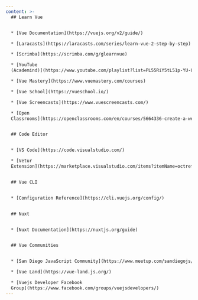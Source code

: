 ```yaml
---
content: >-
  ## Learn Vue


  * [Vue Documentation](https://vuejs.org/v2/guide/)

  * [Laracasts](https://laracasts.com/series/learn-vue-2-step-by-step)

  * [Scrimba](https://scrimba.com/g/glearnvue)

  * [YouTube
  (Academind)](https://www.youtube.com/playlist?list=PL55RiY5tL51p-YU-Uw90qQH419BM4Iz07)

  * [Vue Mastery](https://www.vuemastery.com/courses)

  * [Vue School](https://vueschool.io/)

  * [Vue Screencasts](https://www.vuescreencasts.com/)

  * [Open
  Classrooms](https://openclassrooms.com/en/courses/5664336-create-a-web-application-with-vue-js)


  ## Code Editor


  * [VS Code](https://code.visualstudio.com/)

  * [Vetur
  Extension](https://marketplace.visualstudio.com/items?itemName=octref.vetur)


  ## Vue CLI


  * [Configuration Reference](https://cli.vuejs.org/config/)


  ## Nuxt


  * [Nuxt Documentation](https://nuxtjs.org/guide)


  ## Vue Communities


  * [San Diego JavaScript Community](https://www.meetup.com/sandiegojs/)

  * [Vue Land](https://vue-land.js.org/)

  * [Vuejs Developer Facebook
  Group](https://www.facebook.com/groups/vuejsdevelopers/)
---
```


